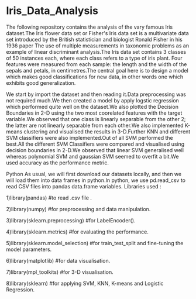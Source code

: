 # Iris_Data_Analysis

The following repository contains the analysis of the vary famous Iris dataset.The Iris flower data set or Fisher's Iris data set is a multivariate data set introduced by the British statistician and biologist Ronald Fisher in his 1936 paper The use of multiple measurements in taxonomic problems as an example of linear discriminant analysis.The Iris data set contains 3 classes of 50 instances each, where each class refers to a type of iris plant. Four features were measured from each sample: the length and the width of the sepals and petals, in centimetres.The central goal here is to design a model which makes good classifications for new data, in other words one which exhibits good generalization.

We start by import the dataset and then reading it.Data preprocessing was not required much.We then created a model by apply logstic regression which performed quite well on the dataset.We also plotted the Decision Boundaries in 2-D using the two most coorelated features with the target variable.We observed that one class is linearly separable from the other 2; the latter are not linearly separable from each other.We also implemented K-means clustering and visualised the results in 3-D.Further KNN and different SVM classifiers were also implemented.Out of all SVM performed the best.All the different SVM Classifiers were compared and visualised using decision boundaries in 2-D.We observed that linear SVM generalised well whereas polynomial SVM and gaussian SVM seemed to overfit a bit.We used accuracy as the performance metric. 

Python As usual, we will first download our datasets locally, and then we will load them into data frames in python.In python, we use pd.read_csv to read CSV files into pandas data.frame variables. Libraries used : 

1)library(pandas) #to read .csv file . 

2)library(numpy) #for preprocessing and data manipulation.

3)library(sklearn.preprocessing) #for LabelEncoder().

4)library(sklearn.metrics) #for evaluating the performance. 

5)library(sklearn.model_selection) #for train_test_split and fine-tuning the model parameters. 

6)library(matplotlib) #for data visualisation. 

7)library(mpl_toolkits) #for 3-D visualisation.

8)library(sklearn) #for applying SVM, KNN, K-means and Logistic Regression.
